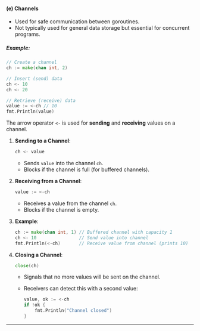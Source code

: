 #### **(e) Channels**

- Used for safe communication between goroutines.
- Not typically used for general data storage but essential for concurrent programs.

##### Example:

```go
// Create a channel
ch := make(chan int, 2)

// Insert (send) data
ch <- 10
ch <- 20

// Retrieve (receive) data
value := <-ch // 10
fmt.Println(value)
```

The arrow operator `<-` is used for **sending** and **receiving** values on a channel.

1. **Sending to a Channel**:
    
    ```go
    ch <- value
    ```
    
    - Sends `value` into the channel `ch`.
    - Blocks if the channel is full (for buffered channels).
2. **Receiving from a Channel**:
    
    ```go
    value := <-ch
    ```
    
    - Receives a value from the channel `ch`.
    - Blocks if the channel is empty.
3. **Example**:
    
    ```go
    ch := make(chan int, 1) // Buffered channel with capacity 1
    ch <- 10                // Send value into channel
    fmt.Println(<-ch)       // Receive value from channel (prints 10)
    ```
    
4. **Closing a Channel**:
    
    ```go
    close(ch)
    ```
    
    - Signals that no more values will be sent on the channel.
    - Receivers can detect this with a second value:
        
        ```go
        value, ok := <-ch
        if !ok {
            fmt.Println("Channel closed")
        }
        ```
        


---
